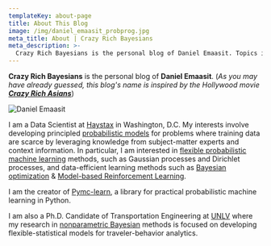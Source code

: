 ```yaml
---
templateKey: about-page
title: About This Blog
image: /img/daniel_emaasit_probprog.jpg
meta_title: About | Crazy Rich Bayesians
meta_description: >-
  Crazy Rich Bayesians is the personal blog of Daniel Emaasit. Topics include Bayesian modeling, machine learning, behavior analytics and startups.
---
```

**Crazy Rich Bayesians** is the personal blog of **Daniel Emaasit**. (*As you may have already guessed, this blog's name is inspired by the Hollywood movie [**Crazy Rich Asians**](https://en.wikipedia.org/wiki/Crazy_Rich_Asians_(film))*)

![Daniel Emaasit](/img/daniel_emaasit_probprog_MIT.jpg)

I am a Data Scientist at [Haystax](https://www.haystax.com/) in Washington, D.C. My interests involve developing principled [probabilistic models](http://mlg.eng.cam.ac.uk/zoubin/bayesian.html) for problems where training data are scarce by leveraging knowledge from subject-matter experts and context information. In particular, I am interested in [flexible probabilistic machine learning](http://mlg.eng.cam.ac.uk/pub/topics/#np) methods, such as Gaussian processes and Dirichlet processes, and data-efficient learning methods such as [Bayesian optimization](https://arxiv.org/abs/1012.2599) & [Model-based Reinforcement Learning](https://arxiv.org/abs/1706.06491).

I am the creator of [Pymc-learn](https://www.pymc-learn.org/), a library for practical probabilistic machine learning in Python.

I am also a Ph.D. Candidate of Transportation Engineering at [UNLV](http://www.unlv.edu/) where my research in [nonparametric Bayesian](http://mlg.eng.cam.ac.uk/pub/topics/#np) methods is focused on developing flexible-statistical models for traveler-behavior analytics.
